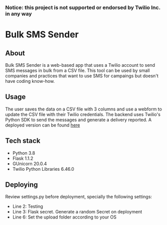 ### Notice: this project is not supported or endorsed by Twilio Inc. in any way

# Bulk SMS Sender

## About
Bulk SMS Sender is a web-based app that uses a Twilio account to send SMS messages in bulk from a CSV file. This tool can be used by small
companies and practices that want to use SMS for campaings but doesn't have coding know-how.

## Usage
The user saves the data on a CSV file with 3 columns and use a webform to update the CSV file with their Twilio credentials. The backend uses
Twilio's Python SDK to send the messages and generate a delivery reported. A deployed version can be found [here](https://www.batchsms.eu)

## Tech stack
- Python 3.8
- Flask 1.1.2
- GUnicorn 20.0.4
- Twilio Python Libraries 6.46.0

## Deploying
Review settings.py before deployment, specially the following settings:
- Line 2: Testing
- Line 3: Flask secret. Generate a random Secret on deployment
- Line 6: Set the upload folder according to your OS
